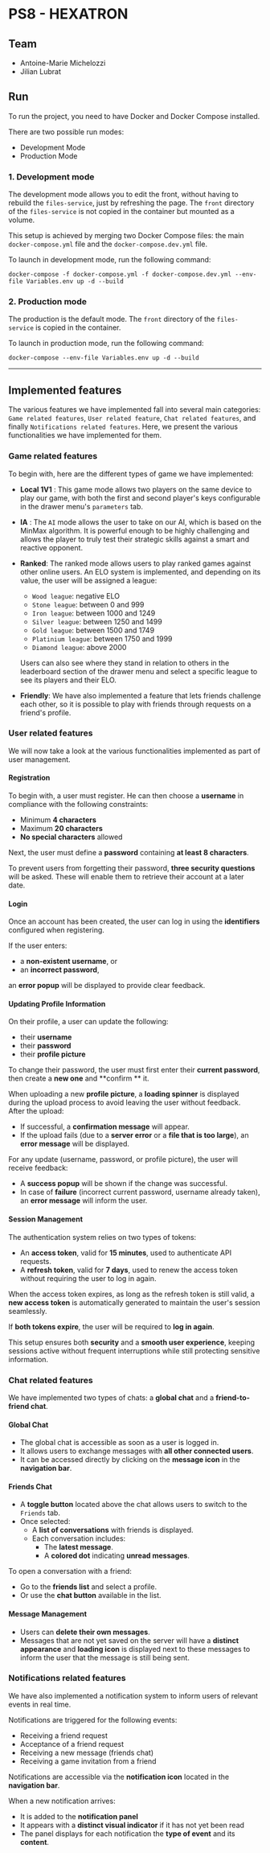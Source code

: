 # PS8 - HEXATRON

## Team

- Antoine-Marie Michelozzi
- Jilian Lubrat

## Run

To run the project, you need to have Docker and Docker Compose installed.

There are two possible run modes:

- Development Mode
- Production Mode

### 1. Development mode

The development mode allows you to edit the front, without having to rebuild the ```files-service```, just by refreshing
the page.
The ```front``` directory of the ```files-service``` is not copied in the container but mounted as a volume.

This setup is achieved by merging two Docker Compose files: the main ```docker-compose.yml``` file and the ```docker-compose.dev.yml``` file.

To launch in development mode, run the following command:

 ``` 
 docker-compose -f docker-compose.yml -f docker-compose.dev.yml --env-file Variables.env up -d --build 
 ```

### 2. Production mode

The production is the default mode. The ```front``` directory of the ```files-service``` is copied in the container.

To launch in production mode, run the following command:

 ``` 
 docker-compose --env-file Variables.env up -d --build 
 ```

 
---

## Implemented features

The various features we have implemented fall into several main categories: `Game related features`,
`User related feature`, `Chat related features`, and finally `Notifications related features`. Here, we present the
various functionalities we have implemented for them.

### Game related features

To begin with, here are the different types of game we have implemented:

- **Local 1V1** : This game mode allows two players on the same device to play our game, with both the first and second
  player's keys configurable in the drawer menu's `parameters` tab.

- **IA** : The `AI` mode allows the user to take on our AI, which is based on the MinMax algorithm. It is powerful
  enough to be highly challenging and allows the player to truly test their strategic skills against a smart and
  reactive opponent.

- **Ranked**: The ranked mode allows users to play ranked games against other online users. An ELO system is
  implemented, and depending on its value, the user will be assigned a league:

  - `Wood league`: negative ELO
  - `Stone league`: between 0 and 999
  - `Iron league`: between 1000 and 1249
  - `Silver league`: between 1250 and 1499
  - `Gold league`: between 1500 and 1749
  - `Platinium league`: between 1750 and 1999
  - `Diamond league`: above 2000

  Users can also see where they stand in relation to others in the leaderboard section of the drawer menu and select a
  specific league to see its players and their ELO.

- **Friendly**: We have also implemented a feature that lets friends challenge each other, so it is possible to play
  with friends through requests on a friend's profile.

### User related features

We will now take a look at the various functionalities implemented as part of user management.

#### Registration

To begin with, a user must register. He can then choose a **username** in compliance with the following constraints:

- Minimum **4 characters**
- Maximum **20 characters**
- **No special characters** allowed

Next, the user must define a **password** containing **at least 8 characters**.

To prevent users from forgetting their password, **three security questions** will be asked. These will enable them to
retrieve their account at a later date.

#### Login

Once an account has been created, the user can log in using the **identifiers** configured when registering.

If the user enters:

- a **non-existent username**, or
- an **incorrect password**,

an **error popup** will be displayed to provide clear feedback.

#### Updating Profile Information

On their profile, a user can update the following:

- their **username**
- their **password**
- their **profile picture**

To change their password, the user must first enter their **current password**, then create a **new one** and **confirm
** it.

When uploading a new **profile picture**, a **loading spinner** is displayed during the upload process to avoid leaving
the user without feedback.  
After the upload:

- If successful, a **confirmation message** will appear.
- If the upload fails (due to a **server error** or a **file that is too large**), an **error message** will be
  displayed.

For any update (username, password, or profile picture), the user will receive feedback:

- A **success popup** will be shown if the change was successful.
- In case of **failure** (incorrect current password, username already taken), an **error message** will inform the
  user.

#### Session Management

The authentication system relies on two types of tokens:

- An **access token**, valid for **15 minutes**, used to authenticate API requests.
- A **refresh token**, valid for **7 days**, used to renew the access token without requiring the user to log in again.

When the access token expires, as long as the refresh token is still valid, a **new access token** is automatically
generated to maintain the user's session seamlessly.

If **both tokens expire**, the user will be required to **log in again**.

This setup ensures both **security** and a **smooth user experience**, keeping sessions active without frequent
interruptions while still protecting sensitive information.

### Chat related features

We have implemented two types of chats: a **global chat** and a **friend-to-friend chat**.

#### Global Chat

- The global chat is accessible as soon as a user is logged in.
- It allows users to exchange messages with **all other connected users**.
- It can be accessed directly by clicking on the **message icon** in the **navigation bar**.

#### Friends Chat

- A **toggle button** located above the chat allows users to switch to the `Friends` tab.
- Once selected:
  - A **list of conversations** with friends is displayed.
  - Each conversation includes:
    - The **latest message**.
    - A **colored dot** indicating **unread messages**.

To open a conversation with a friend:

- Go to the **friends list** and select a profile.
- Or use the **chat button** available in the list.

#### Message Management

- Users can **delete their own messages**.
- Messages that are not yet saved on the server will have a **distinct appearance** and **loading icon** is displayed
  next to these messages to inform the user that the message is still being sent.

### Notifications related features

We have also implemented a notification system to inform users of relevant events in real time.

Notifications are triggered for the following events:

- Receiving a friend request
- Acceptance of a friend request
- Receiving a new message (friends chat)
- Receiving a game invitation from a friend

Notifications are accessible via the **notification icon** located in the **navigation bar**.

When a new notification arrives:

- It is added to the **notification panel**
- It appears with a **distinct visual indicator** if it has not yet been read
- The panel displays for each notification the **type of event** and its **content**.